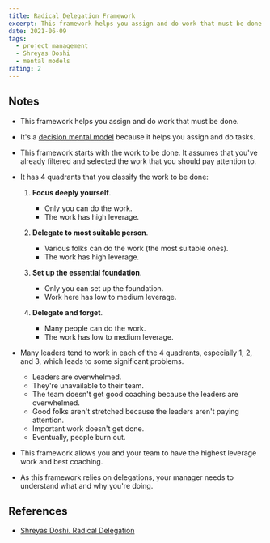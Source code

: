 ```yaml
---
title: Radical Delegation Framework
excerpt: This framework helps you assign and do work that must be done.
date: 2021-06-09
tags:
  - project management
  - Shreyas Doshi
  - mental models
rating: 2
---
```


## Notes

- This framework helps you assign and do work that must be done.

- It's a [decision mental model](/zettelkasten/decision-mental-models) because it helps you assign and do tasks.

- This framework starts with the work to be done. It assumes that you've already filtered and selected the work that you should pay attention to.

- It has 4 quadrants that you classify the work to be done:

  1. **Focus deeply yourself**.

     - Only you can do the work.
     - The work has high leverage.

  2. **Delegate to most suitable person**.

     - Various folks can do the work (the most suitable ones).
     - The work has high leverage.

  3. **Set up the essential foundation**.

     - Only you can set up the foundation.
     - Work here has low to medium leverage.

  4. **Delegate and forget**.

     - Many people can do the work.
     - The work has low to medium leverage.

- Many leaders tend to work in each of the 4 quadrants, especially 1, 2, and 3, which leads to some significant problems.

  - Leaders are overwhelmed.
  - They're unavailable to their team.
  - The team doesn't get good coaching because the leaders are overwhelmed.
  - Good folks aren't stretched because the leaders aren't paying attention.
  - Important work doesn't get done.
  - Eventually, people burn out.

- This framework allows you and your team to have the highest leverage work and best coaching.

- As this framework relies on delegations, your manager needs to understand what and why you're doing.

## References

- [Shreyas Doshi. Radical Delegation](https://twitter.com/shreyas/status/1401598910792011776)
